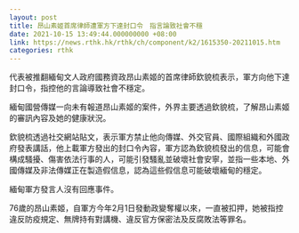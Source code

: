 ```yaml
---
layout: post
title: 昂山素姬首席律師遭軍方下達封口令　指言論致社會不穩
date: 2021-10-15 13:49:44.000000000 +08:00
link: https://news.rthk.hk/rthk/ch/component/k2/1615350-20211015.htm
categories: rthk
---
```


代表被推翻緬甸文人政府國務資政昂山素姬的首席律師欽貌梳表示，軍方向他下達封口令，指控他的言論導致社會不穩定。

緬甸國營傳媒一向未有報道昂山素姬的案件，外界主要透過欽貌梳，了解昂山素姬的審訊內容及她的健康狀況。

欽貌梳透過社交網站貼文，表示軍方禁止他向傳媒、外交官員、國際組織和外國政府發表講話，他上載軍方發出的封口令內容，軍方認為欽貌梳發出的信息，可能會構成騷擾、傷害依法行事的人，可能引發騷亂並破壞社會安寧，並指一些本地、外國傳媒及非法傳媒正在製造假信息，認為這些假信息可能破壞緬甸的穩定。

緬甸軍方發言人沒有回應事件。

76歲的昂山素姬，自軍方今年2月1日發動政變奪權以來，一直被扣押，她被指控違反防疫規定、無牌持有對講機、違反官方保密法及反腐敗法等罪名。
